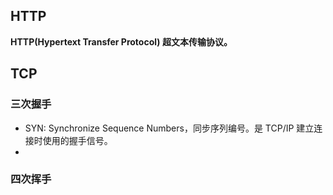 ## HTTP
**HTTP(Hypertext Transfer Protocol) 超文本传输协议。**

## TCP

### 三次握手
* SYN: Synchronize Sequence Numbers，同步序列编号。是 TCP/IP 建立连接时使用的握手信号。
* 

### 四次挥手